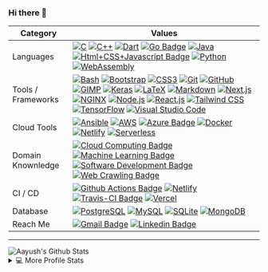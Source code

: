 ### Hi there 👋

<!--
**ayushk1804/ayushk1804** is a ✨ _special_ ✨ repository because its `README.md` (this file) appears on your GitHub profile.
-->

Category                 | Values
-------------------------|------
Languages         | [![C](https://img.shields.io/static/v1?style=flat&message=C&color=555555&logo=C&logoColor=A8B9CC&label=)]() [![C++](https://img.shields.io/static/v1?style=flat&message=C%2B%2B&color=00599C&logo=C%2B%2B&logoColor=FFFFFF&label=)]() [![Dart](https://img.shields.io/static/v1?style=flat&message=Dart&color=0175C2&logo=Dart&logoColor=FFFFFF&label=)]() [![Go Badge](https://img.shields.io/badge/-GoLang-00ADD8?style=flat&logo=Go&logoColor=white)]() [![Java](https://img.shields.io/static/v1?style=flat&message=Java&color=007396&logo=Java&logoColor=FFFFFF&label=)]() [![Html+CSS+Javascript Badge](https://img.shields.io/badge/-JavaScript-F7DF1E?style=flat&logo=Javascript&logoColor=white)]() [![Python](https://img.shields.io/static/v1?style=flat&message=Python&color=3776AB&logo=Python&logoColor=FFFFFF&label=)]() [![WebAssembly](https://img.shields.io/static/v1?style=flat&message=WebAssembly&color=654FF0&logo=WebAssembly&logoColor=FFFFFF&label=)]()
Tools / Frameworks         |[![Bash](https://img.shields.io/static/v1?style=flat&message=Bash&color=333&logo=GNU+Bash&logoColor=FFFFFF&label=)]() [![Bootstrap](https://img.shields.io/static/v1?flat&message=Bootstrap&color=7952B3&logo=Bootstrap&logoColor=FFFFFF&label=)]() [![CSS3](https://img.shields.io/static/v1?style=flat&message=CSS3&color=1572B6&logo=CSS3&logoColor=FFFFFF&label=)]() [![Git](https://img.shields.io/static/v1?style=flat&message=Git&color=F05032&logo=Git&logoColor=FFFFFF&label=)]() [![GitHub](https://img.shields.io/static/v1?style=flat&message=GitHub&color=181717&logo=GitHub&logoColor=FFFFFF&label=)]() [![GIMP](https://img.shields.io/static/v1?style=flat&message=GIMP&color=5C5543&logo=GIMP&logoColor=FFFFFF&label=)]() [![Keras](https://img.shields.io/static/v1?style=flat&message=Keras&color=D00000&logo=Keras&logoColor=FFFFFF&label=)]() [![LaTeX](https://img.shields.io/static/v1?style=flat&message=LaTeX&color=008080&logo=LaTeX&logoColor=FFFFFF&label=)]() [![Markdown](https://img.shields.io/static/v1?style=flat&message=Markdown&color=000000&logo=Markdown&logoColor=FFFFFF&label=)]() [![Next.js](https://img.shields.io/static/v1?style=flat&message=Next.js&color=000000&logo=Next.js&logoColor=FFFFFF&label=)]() [![NGINX](https://img.shields.io/static/v1?style=flat&message=NGINX&color=269539&logo=NGINX&logoColor=FFFFFF&label=)]() [![Node.js](https://img.shields.io/static/v1?flat&message=Node.js&color=339933&logo=Node.js&logoColor=FFFFFF&label=)]() [![React.js](https://img.shields.io/badge/-React.js-05CDDF?style=flat&logo=React&logoColor=white)]() [![Tailwind CSS](https://img.shields.io/static/v1?style=flat&message=Tailwind+CSS&color=38B2AC&logo=Tailwind+CSS&logoColor=FFFFFF&label=)]() [![TensorFlow](https://img.shields.io/static/v1?style=flat&message=TensorFlow&color=FF6F00&logo=TensorFlow&logoColor=FFFFFF&label=)]() [![Visual Studio Code](https://img.shields.io/static/v1?style=flat&message=VS+Code&color=007ACC&logo=Visual+Studio+Code&logoColor=FFFFFF&label=)]()
Cloud Tools				 | [![Ansible](https://img.shields.io/static/v1?style=flat&message=Ansible&color=EE0000&logo=Ansible&logoColor=FFFFFF&label=)]() [![AWS](https://img.shields.io/static/v1?style=flat&message=AWS&color=232F3E&logo=Amazon+AWS&logoColor=FFFFFF&label=)]() [![Azure Badge](https://img.shields.io/badge/-Azure-0089D6?style=flat&logo=Microsoft-Azure&logoColor=white)]() [![Docker](https://img.shields.io/static/v1?style=flat&message=Docker&color=2496ED&logo=Docker&logoColor=FFFFFF&label=)]() [![Netlify](https://img.shields.io/static/v1?style=flat&message=Netlify&color=222222&logo=Netlify&logoColor=00C7B7&label=)]() [![Serverless](https://img.shields.io/static/v1?style=flat&message=Serverless&color=FD5750&logo=Serverless&logoColor=FFFFFF&label=)]() 
Domain Knownledge        | [![Cloud Computing Badge](https://img.shields.io/badge/-Cloud%20Computing-5170ff?style=flat&logoColor=white)]() [![Machine Learning Badge](https://img.shields.io/badge/-Machine%20Learning-01D277?style=flat&logoColor=white)]() [![Software Development Badge](https://img.shields.io/badge/-Software%20Development-FF6600?style=flat&logoColor=white)]() [![Web Crawling Badge](https://img.shields.io/badge/-Web%20Crawling-036CB5?style=flat&logoColor=white)]() 
CI / CD                  | [![Github Actions Badge](https://img.shields.io/badge/-Github%20Actions-2088FF?style=flat&logo=Github-Actions&logoColor=white)]()  [![Netlify](https://img.shields.io/static/v1?style=flat&message=Netlify&color=222222&logo=Netlify&logoColor=00C7B7&label=)]() [![Travis-CI Badge](https://img.shields.io/badge/-Travis%20CI-3EAAAF?style=flat&logo=Travis-CI&logoColor=white)]() [![Vercel](https://img.shields.io/static/v1?style=flat&message=Vercel&color=000000&logo=Vercel&logoColor=FFFFFF&label=)]() 
Database               | [![PostgreSQL](https://img.shields.io/static/v1?style=flat&message=PostgreSQL&color=336791&logo=PostgreSQL&logoColor=FFFFFF&label=)]() [![MySQL](https://img.shields.io/static/v1?style=flat&message=MySQL&color=4479A1&logo=MySQL&logoColor=FFFFFF&label=)]() [![SQLite](https://img.shields.io/static/v1?style=flat&message=SQLite&color=003B57&logo=SQLite&logoColor=FFFFFF&label=)]() [![MongoDB](https://img.shields.io/static/v1?style=flat&message=MongoDB&color=47A248&logo=MongoDB&logoColor=FFFFFF&label=)]()
Reach Me                 | [![Gmail Badge](https://img.shields.io/badge/-Aayush%20Kumar-e54448?style=flat&logo=Gmail&logoColor=white)](mailto:ayushk780@gmail.com) [![Linkedin Badge](https://img.shields.io/badge/-Ayushk1804-blue?style=flat&logo=Linkedin&logoColor=white)](https://www.linkedin.com/in/ayushk1804/)
___

<img alt="Aayush's Github Stats" src="https://github-readme-stats.vercel.app/api?username=ayushk1804&show_icons=true&count_private=true&theme=vue-dark&hide_border=true&bg_color=0D1117" />
<details> 
  <summary>💻 More Profile Stats</summary>
  <br/>
  &emsp;<img alt="Hendrasob's Top Languages" src="https://github-readme-stats.vercel.app/api/top-langs/?username=ayushk1804&langs_count=6&layout=compact&theme=vue-dark&hide_border=true&bg_color=0D1117" />
  <br/>
  <img alt="DenverCoder1's Activity Graph" src="https://activity-graph.herokuapp.com/graph?username=ayushk1804&bg_color=0D1117&color=5BCDEC&line=5BCDEC&point=FFFFFF&hide_border=true" /> 
  <b>Note:</b> Top languages is only a metric of the languages my public code consists of and doesn't reflect experience or skill level.
</details>
